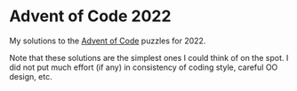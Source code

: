 # Advent of Code 2022

My solutions to the [Advent of Code](https://adventofcode.com) puzzles for 2022.

Note that these solutions are the simplest ones I could think of on the spot.
I did not put much effort (if any) in consistency of coding style, careful OO design, etc.